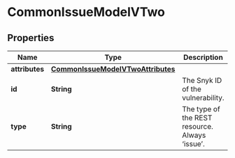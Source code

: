 

# CommonIssueModelVTwo


## Properties

| Name | Type | Description | Notes |
|------------ | ------------- | ------------- | -------------|
|**attributes** | [**CommonIssueModelVTwoAttributes**](CommonIssueModelVTwoAttributes.md) |  |  [optional] |
|**id** | **String** | The Snyk ID of the vulnerability. |  [optional] |
|**type** | **String** | The type of the REST resource. Always ‘issue’. |  [optional] |



